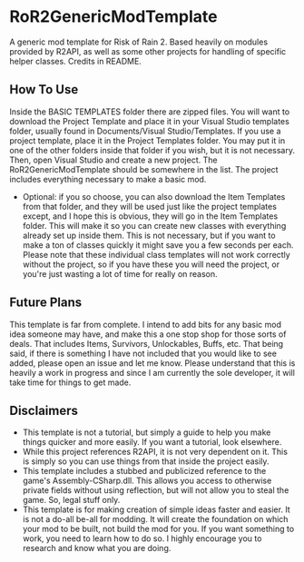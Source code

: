 # RoR2GenericModTemplate
 A generic mod template for Risk of Rain 2. Based heavily on modules provided by R2API, as well as some other projects for handling of specific helper classes. Credits in README.

## How To Use
 Inside the BASIC TEMPLATES folder there are zipped files. You will want to download the Project Template and place it in your Visual Studio templates folder, usually found in Documents/Visual Studio/Templates. If you use a project template, place it in the Project Templates folder. You may put it in one of the other folders inside that folder if you wish, but it is not necessary. Then, open Visual Studio and create a new project. The RoR2GenericModTemplate should be somewhere in the list. The project includes everything necessary to make a basic mod.
 
 - Optional: if you so choose, you can also download the Item Templates from that folder, and they will be used just like the project templates except, and I hope this is obvious, they will go in the Item Templates folder. This will make it so you can create new classes with everything already set up inside them. This is not necessary, but if you want to make a ton of classes quickly it might save you a few seconds per each. Please note that these individual class templates will not work correctly without the project, so if you have these you will need the project, or you're just wasting a lot of time for really on reason.

## Future Plans
 This template is far from complete. I intend to add bits for any basic mod idea someone may have, and make this a one stop shop for those sorts of deals. That includes Items, Survivors, Unlockables, Buffs, etc. That being said, if there is something I have not included that you would like to see added, please open an issue and let me know. Please understand that this is heavily a work in progress and since I am currently the sole developer, it will take time for things to get made.
 
 ## Disclaimers
  - This template is not a tutorial, but simply a guide to help you make things quicker and more easily. If you want a tutorial, look elsewhere.
  - While this project references R2API, it is not very dependent on it. This is simply so you can use things from that inside the project easily.
  - This template includes a stubbed and publicized reference to the game's Assembly-CSharp.dll. This allows you access to otherwise private fields without using reflection, but will not allow you to steal the game. So, legal stuff only.
  - This template is for making creation of simple ideas faster and easier. It is not a do-all be-all for modding. It will create the foundation on which your mod to be built, not build the mod for you. If you want something to work, you need to learn how to do so. I highly encourage you to research and know what you are doing.
